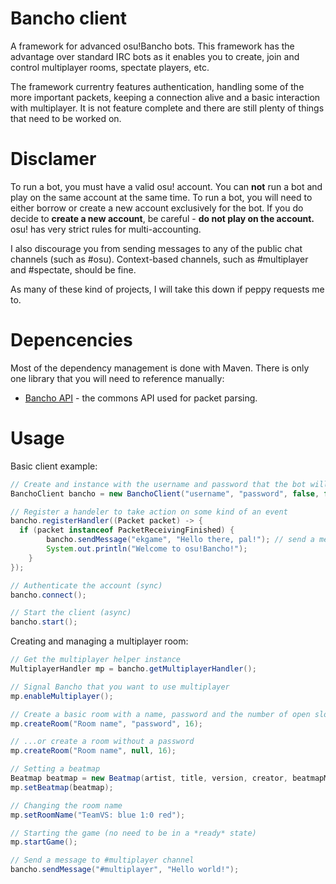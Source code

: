 # Bancho client
A framework for advanced osu!Bancho bots. This framework has the advantage over standard IRC bots as it enables you to create, join and control multiplayer rooms, spectate players, etc.

The framework currentry features authentication, handling some of the more important packets, keeping a connection alive and a basic interaction with multiplayer. It is not feature complete and there are still plenty of things that need to be worked on.

# Disclamer
To run a bot, you must have a valid osu! account. You can **not** run a bot and play on the same account at the same time. To run a bot, you will need to either borrow or create a new account exclusively for the bot. If you do decide to **create a new account**, be careful - **do not play on the account.** osu! has very strict rules for multi-accounting.

I also discourage you from sending messages to any of the public chat channels (such as #osu). Context-based channels, such as #multiplayer and #spectate, should be fine.

As many of these kind of projects, I will take this down if peppy requests me to.

# Depencencies
Most of the dependency management is done with Maven. There is only one library that you will need to reference manually:
* [Bancho API](https://github.com/ekgame/bancho-api) - the commons API used for packet parsing.


# Usage
Basic client example:
```Java
// Create and instance with the username and password that the bot will use
BanchoClient bancho = new BanchoClient("username", "password", false, false);

// Register a handeler to take action on some kind of an event
bancho.registerHandler((Packet packet) -> {
  if (packet instanceof PacketReceivingFinished) {
		bancho.sendMessage("ekgame", "Hello there, pal!"); // send a message to a user
		System.out.println("Welcome to osu!Bancho!");
	}
});

// Authenticate the account (sync)
bancho.connect();

// Start the client (async)
bancho.start();
```

Creating and managing a multiplayer room:
```Java
// Get the multiplayer helper instance
MultiplayerHandler mp = bancho.getMultiplayerHandler();

// Signal Bancho that you want to use multiplayer
mp.enableMultiplayer();

// Create a basic room with a name, password and the number of open slots.
mp.createRoom("Room name", "password", 16);

// ...or create a room without a password
mp.createRoom("Room name", null, 16);

// Setting a beatmap
Beatmap beatmap = new Beatmap(artist, title, version, creator, beatmapMD5, beatmapId);
mp.setBeatmap(beatmap);

// Changing the room name
mp.setRoomName("TeamVS: blue 1:0 red");

// Starting the game (no need to be in a *ready* state)
mp.startGame();

// Send a message to #multiplayer channel
bancho.sendMessage("#multiplayer", "Hello world!");
```
